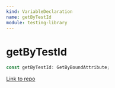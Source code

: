 ```yaml
---
kind: VariableDeclaration
name: getByTestId
module: testing-library
---
```


# getByTestId

```ts
const getByTestId: GetByBoundAttribute;
```

[Link to repo](https://github.com/testing-library/angular-testing-library/blob/master/node_modules/@testing-library/dom/types/queries.d.ts#L134-L134)
